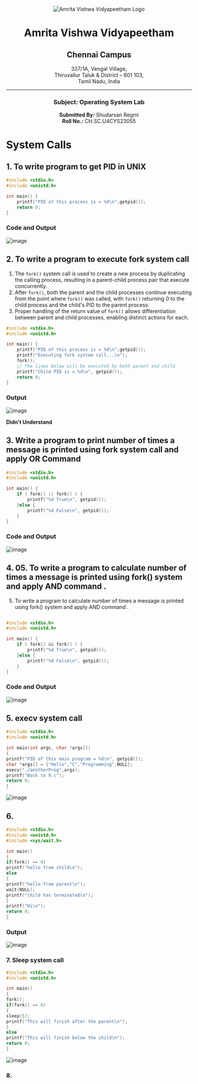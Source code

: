 <div align="center">

![Amrita Vishwa Vidyapeetham Logo](https://webfiles.amrita.edu/2024/04/WhQq1FiB-amrita-vishwa-vidyapeetham-university-logo-colored-version.svg)

# Amrita Vishwa Vidyapeetham
## Chennai Campus
337/1A, Vengal Village,  
Thiruvallur Taluk & District – 601 103,  
Tamil Nadu, India

---

### Subject: Operating System Lab

**Submitted By:** Shudarsan Regmi  
**Roll No.:** CH.SC.U4CYS23055


</div>

# System Calls

## 1. To write program to get PID in UNIX
```C
#include <stdio.h>
#include <unistd.h>

int main() {
	printf("PID of this process is = %d\n",getpid());
	return 0;
}
```
### Code and Output
![image](https://github.com/user-attachments/assets/3167d556-d6a5-4e04-b455-d34321838b55)

## 2. To write a program to execute fork system call

1. The `fork()` system call is used to create a new process by duplicating the calling process, resulting in a parent-child process pair that execute concurrently.
2. After `fork()`, both the parent and the child processes continue executing from the point where `fork()` was called, with `fork()` returning 0 to the child process and the child's PID to the parent process.
3. Proper handling of the return value of `fork()` allows differentiation between parent and child processes, enabling distinct actions for each.

```C
#include <stdio.h>
#include <unistd.h>

int main() {
	printf("PID of this process is = %d\n",getpid());
	printf("Executing fork system call...\n");
	fork();
	// The lines below will be executed by both parent and child
	printf("Child PID is = %d\n", getpid());
	return 0;
}
```
### Output
![image](https://github.com/user-attachments/assets/27548249-d246-4a0c-98b4-f10e3fb55980)

**Didn't Understand**
## 3. Write a program to print number of times a message is printed using fork system call and apply OR Command
```C
#include <stdio.h>
#include <unistd.h>

int main() {
	if ( fork() || fork() ) {
		printf("%d True\n", getpid());
	}else {
		printf("%d False\n", getpid());
	}
}
```
### Code and Output
![image](https://github.com/user-attachments/assets/92bbe517-b4f5-4a46-b50b-0416c2fadc86)

## 4. 05. To write a program to calculate number of times a message is printed using fork() system and apply AND command .
05. To write a program to calculate number of times a message is printed using fork() system and apply AND command .

```C

#include <stdio.h>
#include <unistd.h>

int main() {
	if ( fork() && fork() ) {
		printf("%d True\n", getpid());
	}else {
		printf("%d False\n", getpid());
	}
}
```

### Code and Output
![image](https://github.com/user-attachments/assets/5c8ee6b9-51c7-47d0-b920-7f6a1a305fa6)

## 5. execv system call 
```C
#include <stdio.h>
#include <unistd.h>

int main(int argc, char *argv[])
{
printf("PID of this main program = %d\n", getpid());
char *args[] = {"Hello","C","Programming",NULL};
execv("./anotherProg",args);
printf("Back to 9.c");
return 0;
}
```

![image](https://github.com/user-attachments/assets/1a8e9bc9-fe34-4e50-8f96-2143899513d0)

## 6. 
```C
#include <stdio.h>
#include <unistd.h>
#include <sys/wait.h>

int main()
{
if(fork() == 0)
printf("hello from child\n");
else
{
printf("hello from parent\n");
wait(NULL);
printf("child has terminated\n");
}
printf("Hi\n");
return 0;
}
```
### Output
![image](https://github.com/user-attachments/assets/fb8cf79c-5c3e-46c5-a4aa-bc9d94ce83d9)

### 7. Sleep system call
```C
#include <stdio.h>
#include <unistd.h>

int main()
{
fork();
if(fork() == 0)
{
sleep(5);
printf("This will finish after the parent\n");
}
else
printf("This will finish below the child\n");
return 0;
}

```
![image](https://github.com/user-attachments/assets/0f3cad73-eb3e-49d0-aaf0-bab274d6f8c9)

### 8. 




